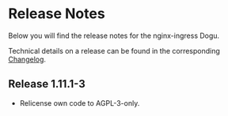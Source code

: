# Release Notes

Below you will find the release notes for the nginx-ingress Dogu.

Technical details on a release can be found in the corresponding [Changelog](/CHANGELOG.md).

## Release 1.11.1-3
* Relicense own code to AGPL-3-only.